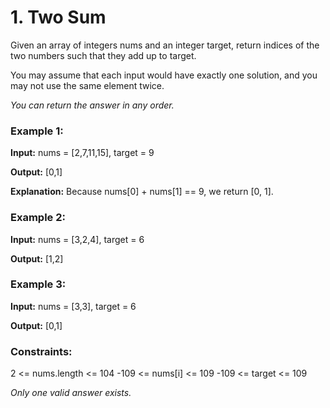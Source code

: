 # 1. Two Sum

Given an array of integers nums and an integer target, return indices of the two numbers such that they add up to target.

You may assume that each input would have exactly one solution, and you may not use the same element twice.

*You can return the answer in any order.* 

### Example 1:
**Input:** nums = [2,7,11,15], target = 9

**Output:** [0,1]

**Explanation:** Because nums[0] + nums[1] == 9, we return [0, 1].

### Example 2:
**Input:** nums = [3,2,4], target = 6

**Output:** [1,2]

### Example 3:
**Input:** nums = [3,3], target = 6

**Output:** [0,1]
 
### Constraints:
2 <= nums.length <= 104
-109 <= nums[i] <= 109
-109 <= target <= 109

*Only one valid answer exists.* 

